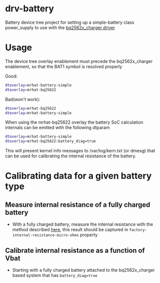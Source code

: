 # drv-battery
Battery device tree project for setting up a simple-battery class power_supply  to use with the [bq2562x_charger driver](https://github.com/EffectiveRange/drv-bq25622)

# Usage

The device tree overlay enablement must precede the bq2562x_charger enablement, so that the BAT1 symbol is resolved properly

Good:
```bash
dtoverlay=mrhat-battery-simple
dtoverlay=mrhat-bq25622
```

Bad(won't work):
```bash
dtoverlay=mrhat-bq25622 
dtoverlay=mrhat-battery-simple
```

When using the mrhat-bq25622 overlay the battery SoC calculation internals can be emitted with the following dtparam
```bash
dtoverlay=mrhat-battery-simple
dtoverlay=mrhat-bq25622:battery_diag=true
```

This will present kernel info messages to /var/log/kern.txt (or dmesg) that can be used for calibrating the internal resistance of the battery.



# Calibrating data for a given battery type

## Measure internal resistance of a fully charged battery
- With a fully charged battery, measure the internal resistance with the method described [here](https://cellsaviors.com/blog/check-ir-multimeter), this result should be captured in `factory-internal-resistance-micro-ohms` property

## Calibrate internal resistance as a function of Vbat
- Starting with a fully charged battery attached to the bq2562x_charger based system that has `battery_diag=true`